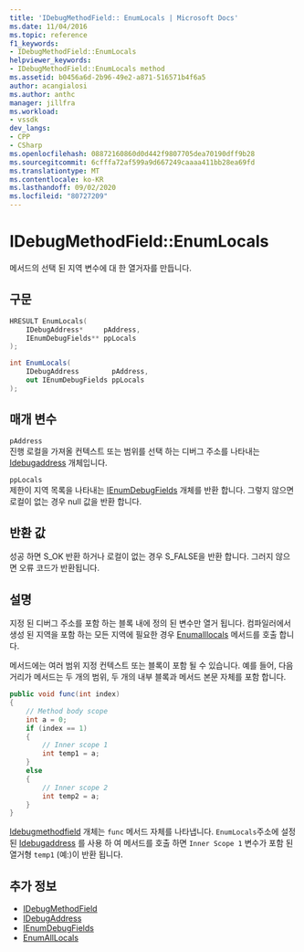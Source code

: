 ```yaml
---
title: 'IDebugMethodField:: EnumLocals | Microsoft Docs'
ms.date: 11/04/2016
ms.topic: reference
f1_keywords:
- IDebugMethodField::EnumLocals
helpviewer_keywords:
- IDebugMethodField::EnumLocals method
ms.assetid: b0456a6d-2b96-49e2-a871-516571b4f6a5
author: acangialosi
ms.author: anthc
manager: jillfra
ms.workload:
- vssdk
dev_langs:
- CPP
- CSharp
ms.openlocfilehash: 08872160860d0d442f9807705dea70190dff9b28
ms.sourcegitcommit: 6cfffa72af599a9d667249caaaa411bb28ea69fd
ms.translationtype: MT
ms.contentlocale: ko-KR
ms.lasthandoff: 09/02/2020
ms.locfileid: "80727209"
---
```

# <a name="idebugmethodfieldenumlocals"></a>IDebugMethodField::EnumLocals
메서드의 선택 된 지역 변수에 대 한 열거자를 만듭니다.

## <a name="syntax"></a>구문

```cpp
HRESULT EnumLocals(
    IDebugAddress*     pAddress,
    IEnumDebugFields** ppLocals
);
```

```csharp
int EnumLocals(
    IDebugAddress        pAddress,
    out IEnumDebugFields ppLocals
);
```

## <a name="parameters"></a>매개 변수
`pAddress`\
진행 로컬을 가져올 컨텍스트 또는 범위를 선택 하는 디버그 주소를 나타내는 [Idebugaddress](../../../extensibility/debugger/reference/idebugaddress.md) 개체입니다.

`ppLocals`\
제한이 지역 목록을 나타내는 [IEnumDebugFields](../../../extensibility/debugger/reference/ienumdebugfields.md) 개체를 반환 합니다. 그렇지 않으면 로컬이 없는 경우 null 값을 반환 합니다.

## <a name="return-value"></a>반환 값
성공 하면 S_OK 반환 하거나 로컬이 없는 경우 S_FALSE을 반환 합니다. 그러지 않으면 오류 코드가 반환됩니다.

## <a name="remarks"></a>설명
지정 된 디버그 주소를 포함 하는 블록 내에 정의 된 변수만 열거 됩니다. 컴파일러에서 생성 된 지역을 포함 하는 모든 지역에 필요한 경우 [Enumalllocals](../../../extensibility/debugger/reference/idebugmethodfield-enumalllocals.md) 메서드를 호출 합니다.

메서드에는 여러 범위 지정 컨텍스트 또는 블록이 포함 될 수 있습니다. 예를 들어, 다음 거리가 메서드는 두 개의 범위, 두 개의 내부 블록과 메서드 본문 자체를 포함 합니다.

```csharp
public void func(int index)
{
    // Method body scope
    int a = 0;
    if (index == 1)
    {
        // Inner scope 1
        int temp1 = a;
    }
    else
    {
        // Inner scope 2
        int temp2 = a;
    }
}
```

[Idebugmethodfield](../../../extensibility/debugger/reference/idebugmethodfield.md) 개체는 `func` 메서드 자체를 나타냅니다. `EnumLocals`주소에 설정 된 [Idebugaddress](../../../extensibility/debugger/reference/idebugaddress.md) 를 사용 하 여 메서드를 호출 하면 `Inner Scope 1` 변수가 포함 된 열거형 `temp1` (예:)이 반환 됩니다.

## <a name="see-also"></a>추가 정보
- [IDebugMethodField](../../../extensibility/debugger/reference/idebugmethodfield.md)
- [IDebugAddress](../../../extensibility/debugger/reference/idebugaddress.md)
- [IEnumDebugFields](../../../extensibility/debugger/reference/ienumdebugfields.md)
- [EnumAllLocals](../../../extensibility/debugger/reference/idebugmethodfield-enumalllocals.md)
